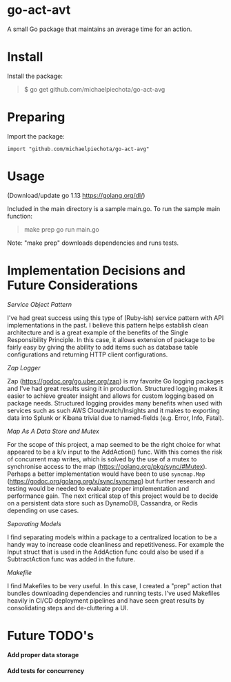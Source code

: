 go-act-avt 
=======
A small Go package that maintains an average time for an action.

Install
=======
Install the package:

> $ go get github.com/michaelpiechota/go-act-avg
	
Preparing
=======
Import the package:

	import "github.com/michaelpiechota/go-act-avg"
	
Usage
=======
(Download/update go 1.13 https://golang.org/dl/)

Included in the main directory is a sample main.go.
To run the sample main function:

> make prep
> go run main.go

Note: "make prep" downloads dependencies and runs tests.

Implementation Decisions and Future Considerations
=======
*Service Object Pattern*

I've had great success using this type of (Ruby-ish) service pattern with API implementations in the past. 
I believe this pattern helps establish clean architecture and is a great example of the benefits of the
Single Responsibility Principle. In this case, it allows extension of package to be fairly easy by giving 
the ability to add items such as database table configurations and returning HTTP client configurations.

*Zap Logger*

Zap (https://godoc.org/go.uber.org/zap) is my favorite Go logging packages and I've had great results using it in production.
Structured logging makes it easier to achieve greater insight and allows for custom logging based on package needs.
Structured logging provides many benefits when used with services such as such AWS Cloudwatch/Insights
and it makes to exporting data into Splunk or Kibana trivial due to named-fields (e.g. Error, Info, Fatal).
 
*Map As A Data Store and Mutex*

For the scope of this project, a map seemed to be the right choice for what appeared to be a k/v input to the AddAction()
func. With this comes the risk of concurrent map writes, which is solved by the use of a mutex to synchronise access to the 
map (https://golang.org/pkg/sync/#Mutex). Perhaps a better implementation would have been to use `syncmap.Map` (https://godoc.org/golang.org/x/sync/syncmap)
but further research and testing would be needed to evaluate proper implementation and performance gain.
The next critical step of this project would be to decide on a persistent data store such as DynamoDB, 
Cassandra, or Redis depending on use cases. 

*Separating Models*

I find separating models within a package to a centralized location to be a handy way to increase code cleanliness and repetitiveness.
For example the Input struct that is used in the AddAction func could also be used if a SubtractAction func was added in the future.

*Makefile*

I find Makefiles to be very useful. In this case, I created a "prep" action that bundles downloading dependencies and running tests. 
I've used Makefiles heavily in CI/CD deployment pipelines and have seen great results by consolidating steps and de-cluttering a UI.

Future TODO's
=======
#### Add proper data storage
#### Add tests for concurrency

